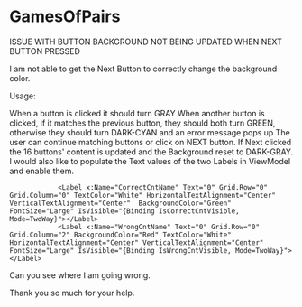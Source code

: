 # GamesOfPairs

ISSUE WITH BUTTON BACKGROUND NOT BEING UPDATED WHEN NEXT BUTTON PRESSED

I am not able to get the Next Button to correctly change the background color.

Usage:

When a button is clicked it should turn GRAY
When another button is clicked, if it matches the previous button, they should both turn GREEN, otherwise they should turn DARK-CYAN and an error message pops up
The user can continue matching buttons or click on NEXT button.
If Next clicked the 16 buttons' content is updated and the Background reset to DARK-GRAY.
I would also like to populate the Text values of the two Labels in ViewModel and enable them.

                <Label x:Name="CorrectCntName" Text="0" Grid.Row="0" Grid.Column="0" TextColor="White" HorizontalTextAlignment="Center" VerticalTextAlignment="Center"  BackgroundColor="Green"  FontSize="Large" IsVisible="{Binding IsCorrectCntVisible, Mode=TwoWay}"></Label>
                <Label x:Name="WrongCntName" Text="0" Grid.Row="0" Grid.Column="2" BackgroundColor="Red" TextColor="White" HorizontalTextAlignment="Center" VerticalTextAlignment="Center" FontSize="Large" IsVisible="{Binding IsWrongCntVisible, Mode=TwoWay}"></Label>
Can you see where I am going wrong.

Thank you so much for your help.
